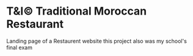 # T&I© Traditional Moroccan Restaurant
Landing page of a Restaurent website this project also was my school's final exam
